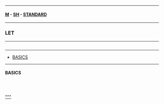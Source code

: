 
---

#### [M](https://github.com/ttltrk/TTT/blob/master/menu.md) - [SH](https://github.com/ttltrk/TTT/blob/master/SH/SH.md) - [STANDARD](https://github.com/ttltrk/TTT/blob/master/SH/STANDARD/STANDARD.md)

---

### LET

---

```

```

---

* [BASICS](#BASICS)

---

#### BASICS

```

```

```sh

```

```sh

```

[^^^](#LET)
